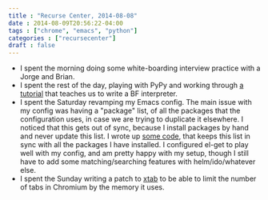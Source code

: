 ```yaml
---
title : "Recurse Center, 2014-08-08"
date : 2014-08-09T20:56:22-04:00
tags : ["chrome", "emacs", "python"]
categories : ["recursecenter"]
draft : false
---
```


-   I spent the morning doing some white-boarding interview practice with a Jorge
    and Brian.
-   I spent the rest of the day, playing with PyPy and working through [a tutorial](http://morepypy.blogspot.in/2011/04/tutorial-writing-interpreter-with-pypy.html)
    that teaches us to write a BF interpreter.
-   I spent the Saturday revamping my Emacs config.  The main issue with my
    config was having a "package" list, of all the packages that the
    configuration uses, in case we are trying to duplicate it elsewhere.  I
    noticed that this gets out of sync, because I install packages by hand and
    never update this list.  I wrote up [some code](https://github.com/punchagan/dot-emacs/blob/master/user-lisp/setup-defuns.el), that keeps this list in sync
    with all the packages I have installed.  I configured el-get to play well
    with my config, and am pretty happy with my setup, though I still have to add
    some matching/searching features with helm/ido/whatever else.
-   I spent the Sunday writing a patch to [xtab](https://github.com/punchagan/xtab/tree/kill-by-memory) to be able to limit the number of
    tabs in Chromium by the memory it uses.

